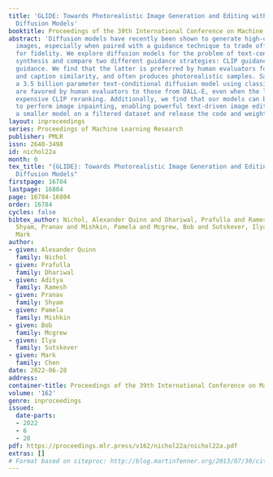 ```yaml
---
title: 'GLIDE: Towards Photorealistic Image Generation and Editing with Text-Guided
  Diffusion Models'
booktitle: Proceedings of the 39th International Conference on Machine Learning
abstract: 'Diffusion models have recently been shown to generate high-quality synthetic
  images, especially when paired with a guidance technique to trade off diversity
  for fidelity. We explore diffusion models for the problem of text-conditional image
  synthesis and compare two different guidance strategies: CLIP guidance and classifier-free
  guidance. We find that the latter is preferred by human evaluators for both photorealism
  and caption similarity, and often produces photorealistic samples. Samples from
  a 3.5 billion parameter text-conditional diffusion model using classifier-free guidance
  are favored by human evaluators to those from DALL-E, even when the latter uses
  expensive CLIP reranking. Additionally, we find that our models can be fine-tuned
  to perform image inpainting, enabling powerful text-driven image editing. We train
  a smaller model on a filtered dataset and release the code and weights at https://github.com/openai/glide-text2im.'
layout: inproceedings
series: Proceedings of Machine Learning Research
publisher: PMLR
issn: 2640-3498
id: nichol22a
month: 0
tex_title: "{GLIDE}: Towards Photorealistic Image Generation and Editing with Text-Guided
  Diffusion Models"
firstpage: 16784
lastpage: 16804
page: 16784-16804
order: 16784
cycles: false
bibtex_author: Nichol, Alexander Quinn and Dhariwal, Prafulla and Ramesh, Aditya and
  Shyam, Pranav and Mishkin, Pamela and Mcgrew, Bob and Sutskever, Ilya and Chen,
  Mark
author:
- given: Alexander Quinn
  family: Nichol
- given: Prafulla
  family: Dhariwal
- given: Aditya
  family: Ramesh
- given: Pranav
  family: Shyam
- given: Pamela
  family: Mishkin
- given: Bob
  family: Mcgrew
- given: Ilya
  family: Sutskever
- given: Mark
  family: Chen
date: 2022-06-28
address:
container-title: Proceedings of the 39th International Conference on Machine Learning
volume: '162'
genre: inproceedings
issued:
  date-parts:
  - 2022
  - 6
  - 28
pdf: https://proceedings.mlr.press/v162/nichol22a/nichol22a.pdf
extras: []
# Format based on citeproc: http://blog.martinfenner.org/2013/07/30/citeproc-yaml-for-bibliographies/
---
```

